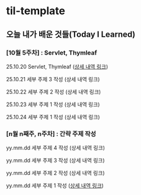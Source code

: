 # til-template

## 오늘 내가 배운 것들(Today I Learned)

### [10월 5주차] : Servlet, Thymleaf

25.10.20 Servlet, Thymleaf ([상세 내역 링크](https://github.com/100-hours-a-week/jayden-til/blob/main/OCT/2025-10-20.md))

25.10.21 세부 주제 3 작성 (상세 내역 링크)

25.10.22 세부 주제 2 작성 (상세 내역 링크)

25.10.23 세부 주제 1 작성 (상세 내역 링크)

25.10.24 세부 주제 1 작성 (상세 내역 링크)

### [n월 n째주, n주차] : 간략 주제 작성 

yy.mm.dd 세부 주제 4 작성 (상세 내역 링크)

yy.mm.dd 세부 주제 3 작성 (상세 내역 링크)

yy.mm.dd 세부 주제 2 작성 (상세 내역 링크)

yy.mm.dd 세부 주제 1 작성 ([상세 내역 링크](https://github.com/kakao-cloud-edu-5/til-template/blob/main/Jan/yyyy-mm-dd))
